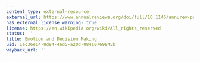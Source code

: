 ```yaml
---
content_type: external-resource
external_url: https://www.annualreviews.org/doi/full/10.1146/annurev-psych-010213-115043
has_external_license_warning: true
license: https://en.wikipedia.org/wiki/All_rights_reserved
status: ''
title: Emotion and Decision Making
uid: 1ec36e14-8d94-46d5-a20d-08410769845b
wayback_url: ''
---
```

